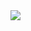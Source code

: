 <img src="https://capsule-render.vercel.app/api?type=waving&color=auto&height=300&section=header&text=Hai&fontSize=90" />
